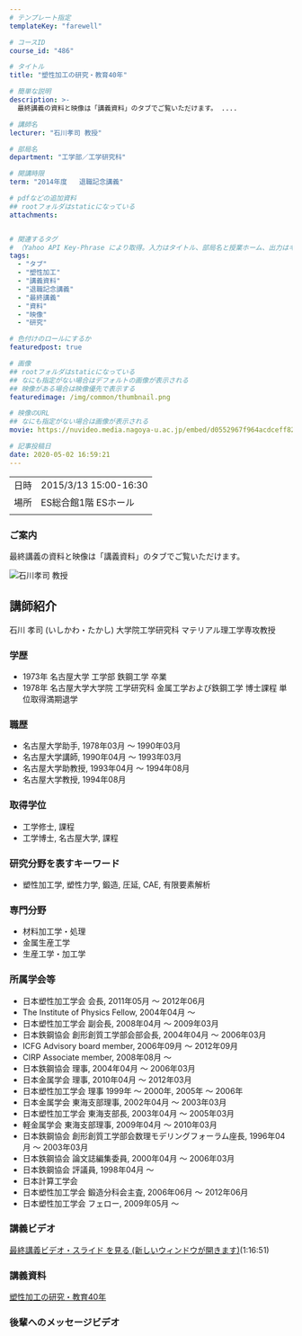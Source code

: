 ```yaml
---
# テンプレート指定
templateKey: "farewell"

# コースID
course_id: "486"

# タイトル
title: "塑性加工の研究・教育40年"

# 簡単な説明
description: >-
  最終講義の資料と映像は「講義資料」のタブでご覧いただけます。 ....

# 講師名
lecturer: "石川孝司 教授"

# 部局名
department: "工学部／工学研究科"

# 開講時限
term: "2014年度	退職記念講義"

# pdfなどの追加資料
## rootフォルダはstaticになっている
attachments:


# 関連するタグ
# （Yahoo API Key-Phrase により取得。入力はタイトル、部局名と授業ホーム、出力はキーフレーズ（tags））
tags:
  - "タブ"
  - "塑性加工"
  - "講義資料"
  - "退職記念講義"
  - "最終講義"
  - "資料"
  - "映像"
  - "研究"

# 色付けのロールにするか
featuredpost: true

# 画像
## rootフォルダはstaticになっている
## なにも指定がない場合はデフォルトの画像が表示される
## 映像がある場合は映像優先で表示する
featuredimage: /img/common/thumbnail.png

# 映像のURL
## なにも指定がない場合は画像が表示される
movie: https://nuvideo.media.nagoya-u.ac.jp/embed/d0552967f964acdceff82e592e34ed9edf14e112

# 記事投稿日
date: 2020-05-02 16:59:21
---
```


|   |   |
|---|---|
| 日時 | 2015/3/13  15:00-16:30 |
| 場所 | ES総合館1階 ESホール |
|   |   |


### ご案内

最終講義の資料と映像は「講義資料」のタブでご覧いただけます。



![石川孝司 教授](https://ocw.nagoya-u.jp/files/486/ishikawa2.jpg) 

## 講師紹介

石川 孝司 (いしかわ・たかし) 大学院工学研究科 マテリアル理工学専攻教授

### 学歴

* 1973年 名古屋大学 工学部 鉄鋼工学 卒業
* 1978年 名古屋大学大学院 工学研究科 金属工学および鉄鋼工学 博士課程 単位取得満期退学

### 職歴

* 名古屋大学助手, 1978年03月 ～ 1990年03月
* 名古屋大学講師, 1990年04月 ～ 1993年03月
* 名古屋大学助教授, 1993年04月 ～ 1994年08月
* 名古屋大学教授, 1994年08月

### 取得学位

* 工学修士, 課程
* 工学博士, 名古屋大学, 課程

### 研究分野を表すキーワード

* 塑性加工学, 塑性力学, 鍛造, 圧延, CAE, 有限要素解析

### 専門分野

* 材料加工学・処理
* 金属生産工学
* 生産工学・加工学

### 所属学会等

* 日本塑性加工学会 会長, 2011年05月 ～ 2012年06月
* The Institute of Physics Fellow, 2004年04月 ～
* 日本塑性加工学会 副会長, 2008年04月 ～ 2009年03月
* 日本鉄鋼協会 創形創質工学部会部会長, 2004年04月 ～ 2006年03月
* ICFG Advisory board member, 2006年09月 ～ 2012年09月
* CIRP Associate member, 2008年08月 ～
* 日本鉄鋼協会 理事, 2004年04月 ～ 2006年03月
* 日本金属学会 理事, 2010年04月 ～ 2012年03月
* 日本塑性加工学会 理事 1999年 〜 2000年, 2005年 〜 2006年
* 日本金属学会 東海支部理事, 2002年04月 ～ 2003年03月
* 日本塑性加工学会 東海支部長, 2003年04月 ～ 2005年03月
* 軽金属学会 東海支部理事, 2009年04月 ～ 2010年03月
* 日本鉄鋼協会 創形創質工学部会数理モデリングフォーラム座長, 1996年04月 ～ 2003年03月
* 日本鉄鋼協会 論文誌編集委員, 2000年04月 ～ 2006年03月
* 日本鉄鋼協会 評議員, 1998年04月 ～
* 日本計算工学会
* 日本塑性加工学会 鍛造分科会主査, 2006年06月 ～ 2012年06月
* 日本塑性加工学会 フェロー, 2009年05月 ～


### 講義ビデオ

<!--
<a href="https://nuvideo.media.nagoya-u.ac.jp/embed/d0552967f964acdceff82e592e34ed9edf14e112" target="blank">最終講義ビデオ・スライド
を見る (新しいウィンドウが開きます)</a>-->
[最終講義ビデオ・スライド
を見る (新しいウィンドウが開きます)](https://nuvideo.media.nagoya-u.ac.jp/embed/d0552967f964acdceff82e592e34ed9edf14e112)(1:16:51)


### 講義資料

[塑性加工の研究・教育40年](https://ocw.nagoya-u.jp/files/486/final_lecture.pdf) 


### 後輩へのメッセージビデオ

<a target="blank" href="https://nuvideo.media.nagoya-u.ac.jp/embed/d38cde3782e1b77422f075013c1050e04ea75168" width="640" height="360" frameborder="0" allowfullscreen></iframe>
-----